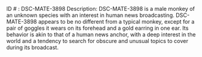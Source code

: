 ID # : DSC-MATE-3898
Description: DSC-MATE-3898 is a male monkey of an unknown species with an interest in human news broadcasting. DSC-MATE-3898 appears to be no different from a typical monkey, except for a pair of goggles it wears on its forehead and a gold earring in one ear. Its behavior is akin to that of a human news anchor, with a deep interest in the world and a tendency to search for obscure and unusual topics to cover during its broadcast.